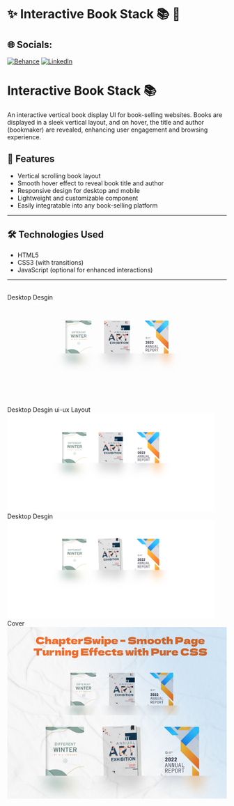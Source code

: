 # ✨ Interactive Book Stack 📚 📖
## 🌐 Socials:
[![Behance](https://img.shields.io/badge/Behance-1769ff?logo=behance&logoColor=white)](https://behance.net/dhirukumar) [![LinkedIn](https://img.shields.io/badge/LinkedIn-%230077B5.svg?logo=linkedin&logoColor=white)](https://linkedin.com/in/dharmendraverma95) 



# Interactive Book Stack 📚

An interactive vertical book display UI for book-selling websites. Books are displayed in a sleek vertical layout, and on hover, the title and author (bookmaker) are revealed, enhancing user engagement and browsing experience.

## 🌟 Features

- Vertical scrolling book layout
- Smooth hover effect to reveal book title and author
- Responsive design for desktop and mobile
- Lightweight and customizable component
- Easily integratable into any book-selling platform
---

## 🛠️ Technologies Used

- HTML5
- CSS3 (with transitions)
- JavaScript (optional for enhanced interactions)

---

<br>
<span>Desktop Desgin</span><br/>
<a href="https://www.behance.net/gallery/226242665/Interactive-Book-Stack" target="_blank" >
<img src="./img/bookListSection.gif" width="575px"/>
</a>
<br />
<span>Desktop Desgin ui-ux Layout</span><br/>
<a href="https://www.behance.net/gallery/226242665/Interactive-Book-Stack" target="_blank" >
<img src="./img/bookListSection.png" width="475px"/>
</a>
<br />
<span>Desktop Desgin</span><br/>
<a href="https://www.behance.net/gallery/226242665/Interactive-Book-Stack" target="_blank" >
<img src="./img/bookListHoverSection.png" width="475px"/>
</a>
<br />
<span>Cover</span><br/>
<a href="https://www.behance.net/gallery/226242665/Interactive-Book-Stack" target="_blank" >
<img src="./img/cover.png" width="575px"/>
</a>